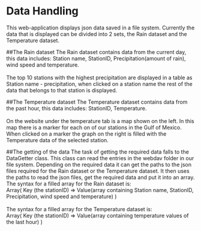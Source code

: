 # Data Handling
This web-application displays json data saved in a file system.
Currently the data that is displayed can be divided into 2 sets, the Rain dataset and the Temperature dataset.

##The Rain dataset
The Rain dataset contains data from the current day, this data includes: Station name, StationID, Precipitation(amount of rain), wind speed and temperature. <br><br>
The top 10 stations with the highest precipitation are displayed in a table as Station name - precipitation,
when clicked on a station name the rest of the data that belongs to that station is displayed.

##The Temperature dataset
The Temperature dataset contains data from the past hour, this data includes: StationID, Temperature.<br><br>
On the website under the temperature tab is a map shown on the left. In this map there is a marker for each on of our stations in the Gulf of Mexico. When clicked on a marker the graph on the right is filled with the Temperature data of the selected station.

##The getting of the data
The task of getting the required data falls to the DataGetter class. This class can read the entries in the webdav folder in our file system.
Depending on the required data it can get the paths to the json files required for the Rain dataset or the Temperature dataset.
It then uses the paths to read the json files, get the required data and put it into an array.
The syntax for a filled array for the Rain dataset is:<br>
Array(
Key (the stationID) => Value(array containing Station name, StationID, Precipitation, wind speed and temperature)
)
<br><br>
The syntax for a filled array for the Temperature dataset is:<br>
Array(
Key (the stationID) => Value(array containing temperature values of the last hour)
)